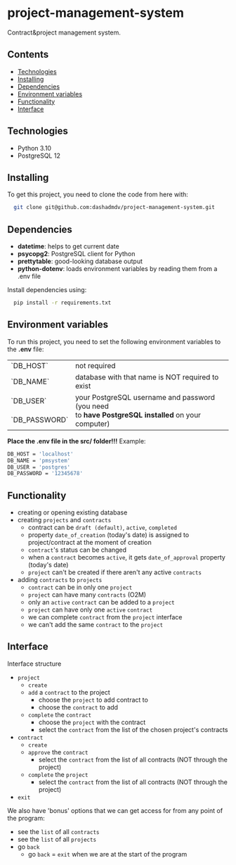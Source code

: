 # project-management-system
Contract&amp;project management system.

## Contents

* [Technologies](#technologies) 
* [Installing](#installing)
* [Dependencies](#dependencies)
* [Environment variables](#environment-variables)
* [Functionality](#functionality) 
* [Interface](#interface)

## Technologies

* Python 3.10
* PostgreSQL 12

## Installing

To get this project, you need to clone the code from here with:
```bash
  git clone git@github.com:dashadmdv/project-management-system.git
```

## Dependencies

- **datetime**: helps to get current date
- **psycopg2**: PostgreSQL client for Python
- **prettytable**: good-looking database output
- **python-dotenv**: loads environment variables by reading them from a .env file

Install dependencies using:

```bash
  pip install -r requirements.txt
```

## Environment variables

To run this project, you need to set the following environment variables to the **.env** file:

<table>
    <tbody>
        <tr>
            <td>`DB_HOST`</td>
            <td>not required</td>
        </tr>
        <tr>
            <td>`DB_NAME`</td>
            <td>database with that  name is NOT required to exist</td>
        </tr>
        <tr>
            <td>`DB_USER`</td>
            <td rowspan=2>your PostgreSQL username and password (you need <br>to <b>have PostgreSQL installed</b> on your computer)</td>
        </tr>
        <tr>
            <td>`DB_PASSWORD`</td>
        </tr>
    </tbody>
</table>

<b>Place the .env file in the src/ folder!!!</b> Example:
```bash
DB_HOST = 'localhost'
DB_NAME = 'pmsystem'
DB_USER = 'postgres'
DB_PASSWORD = '12345678'
```

## Functionality


* creating or opening existing database
* creating `projects` and `contracts`
  * contract can be `draft (default)`, `active`, `completed`
  * property `date_of_creation` (today's date) is assigned to project/contract at the moment of creation
  * `contract`'s status can be changed
  * when a `contract` becomes `active`, it gets `date_of_approval` property (today's date)
  * `project` can't be created if there aren't any active `contracts`
* adding `contracts` to `projects`
  * `contract` can be in only one `project`
  * `project` can have many `contracts` (O2M)
  * only an `active` `contract` can be added to a `project`
  * `project` can have only one `active` `contract`
  * we can complete `contract` from the `project` interface
  * we can't add the same `contract` to the `project`

## Interface

Interface structure
* `project`
  * `create` 
  * `add` a `contract` to the project
    * choose the `project` to add contract to
    * choose the `contract` to add
  * `complete` the `contract`
    * choose the `project` with the contract
    * select the `contract` from the list of the chosen project's contracts 
* `contract`
  * `create`
  * `approve` the `contract`
    * select the `contract` from the list of all contracts (NOT through the project)
  * `complete` the `project`
    * select the `contract` from the list of all contracts (NOT through the project)
* `exit`

We also have 'bonus' options that we can get access for from any point of the program:
* see the `list` of all `contracts`
* see the `list` of all `projects`
* go `back`
  * go `back` = `exit` when we are at the start of the program
